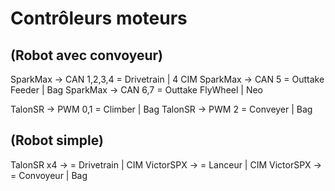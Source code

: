 # Contrôleurs moteurs 

## (Robot avec convoyeur)
SparkMax -> CAN 1,2,3,4 = Drivetrain            | 4 CIM
SparkMax -> CAN 5       = Outtake Feeder        | Bag
SparkMax -> CAN 6,7     = Outtake FlyWheel      | Neo

TalonSR -> PWM 0,1  = Climber                   | Bag
TalonSR -> PWM 2    = Conveyer                  | Bag  

## (Robot simple)
TalonSR x4  ->       = Drivetrain               | CIM
VictorSPX   ->       = Lanceur                  | CIM
VictorSPX   ->       = Convoyeur                | Bag



